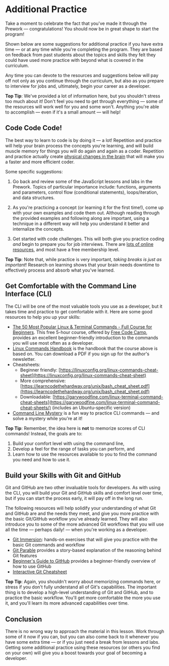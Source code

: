# Additional Practice

Take a moment to celebrate the fact that you've made it through the Prework —
congratulations! You should now be in great shape to start the program!

Shown below are some suggestions for additional practice if you have extra time
— or at any time while you're completing the program. They are based on feedback
from past students about the topics and skills they felt they could have used
more practice with beyond what is covered in the curriculum.

Any time you can devote to the resources and suggestions below will pay off not
only as you continue through the curriculum, but also as you prepare to
interview for jobs and, ultimately, begin your career as a developer.

**Top Tip**: We've provided a lot of information here, but you shouldn't stress
too much about it! Don't feel you need to get through everything — some of the
resources will work well for you and some won't. Anything you're able to
accomplish — even if it's a small amount — will help!

## Code Code Code!

The best way to learn to code is by doing it — a lot! Repetition and practice
will help your brain process the concepts you're learning, and will build muscle
memory for things you will do again and again as a coder. Repetition and
practice actually create [physical changes in the brain][physical-changes] that
will make you a faster and more efficient coder.

Some specific suggestions:

1. Go back and review some of the JavaScript lessons and labs in the Prework.
   Topics of particular importance include: functions, arguments and parameters,
   control flow (conditional statements), loops/iteration, and data structures.

2. As you're practicing a concept (or learning it for the first time!), come up
   with your own examples and code them out. Although reading through the
   provided examples and following along are important, using a technique in a
   different way will help you understand it better and internalize the
   concepts.

3. Get started with code challenges. This will both give you practice coding
   _and_ begin to prepare you for job interviews. There are [lots of online
   resources][best-code-challenge-sites], and most have a free membership level.

**Top Tip**: Note that, while practice is very important, _taking breaks is just
as important_! Research on learning shows that your brain needs downtime to
effectively process and absorb what you've learned.

## Get Comfortable with the Command Line Interface (CLI)

The CLI will be one of the most valuable tools you use as a developer, but it
takes time and practice to get comfortable with it. Here are some good resources
to help you up your skills:

- [The 50 Most Popular Linux & Terminal Commands - Full Course for
  Beginners][linux-commands-course]. This free 5-hour course, offered by [Free
  Code Camp][free-code-camp], provides an excellent beginner-friendly
  introduction to the commands you will use most often as a developer.
- [Linux Commands Handbook][linux-commands-handbook] is the handbook that the
  course above is based on. You can download a PDF if you sign up for the
  author's newsletter.
- Cheatsheets:
  - Beginner friendly:
    [https://linuxconfig.org/linux-commands-cheat-sheet](https://linuxconfig.org/linux-commands-cheat-sheet)
  - More comprehensive:
    [https://learncodethehardway.org/unix/bash_cheat_sheet.pdf](https://learncodethehardway.org/unix/bash_cheat_sheet.pdf)
  - Downloadable:
    [https://garywoodfine.com/linux-terminal-command-cheat-sheets](https://garywoodfine.com/linux-terminal-command-cheat-sheets/)
    (includes an Ubuntu-specific version)
- [Command Line Mystery][command-line-mystery] is a fun way to practice CLI
  commands — and solve a mystery while you're at it!

**Top Tip**: Remember, the idea here is **not** to memorize scores of CLI
commands! Instead, the goals are to:

1. Build your comfort level with using the command line,
2. Develop a feel for the range of tasks you can perform, and
3. Learn how to use the resources available to you to find the command you need
   and how to use it.

## Build your Skills with Git and GitHub

Git and GitHub are two other invaluable tools for developers. As with using the
CLI, you will build your Git and GitHub skills and comfort level over time, but
if you can start the process early, it will pay off in the long run.

The following resources will help solidify your understanding of what Git and
GitHub are and the needs they meet, and give you more practice with the basic
Git/GitHub workflow you've already learned. They will also introduce you to some
of the more advanced Git workflows that you will use all the time — perhaps
daily! — when you're working as a developer.

- [Git Immersion][git-immersion]: hands-on exercises that will give you practice
  with the basic Git commands and workflow
- [Git Parable][git-parable] provides a story-based explanation of the reasoning
  behind Git features
- [Beginner's Guide to GitHub][beginners-guide] provides a beginner-friendly
  overview of how to use GitHub
- [Interactive Git Cheatsheet][git-cheatsheet]

**Top Tip**: Again, you shouldn't worry about memorizing commands here, or
stress if you don't fully understand all of Git's capabilities. The important
thing is to develop a high-level understanding of Git and GitHub, and to
practice the basic workflow. You'll get more comfortable the more you use it,
and you'll learn its more advanced capabilities over time.

## Conclusion

There is no wrong way to approach the material in this lesson. Work through some
of it now if you can, but you can also come back to it whenever you have some
extra time — or if you just need a break from lessons and labs. Getting some
additional practice using these resources (or others you find on your own) will
give you a boost towards your goal of becoming a developer.

[physical-changes]:
  https://medium.com/peak-wellbeing/the-reason-for-repetition-how-repetition-helps-us-learn-10d7eea43e95
[leetcode]: https://leetcode.com/
[codewars]: https://www.codewars.com/
[linux-commands-course]:
  https://www.freecodecamp.org/news/learn-the-50-most-used-linux-terminal-commands/
[free-code-camp]: https://www.freecodecamp.org/
[linux-commands-handbook]: https://flaviocopes.com/page/linux-commands-handbook/
[command-line-mystery]: https://github.com/veltman/clmystery
[git-immersion]: https://gitimmersion.com/
[git-parable]: http://tom.preston-werner.com/2009/05/19/the-git-parable.html
[git-cheatsheet]: https://www.ndpsoftware.com/git-cheatsheet.html
[beginners-guide]:
  https://medium.com/swlh/a-beginners-guide-to-github-e4747a93765c
[best-code-challenge-sites]:
  https://programmingoverloaded.com/best-coding-challenge-websites-for-beginners/
